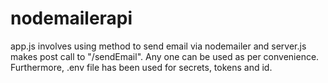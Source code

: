# nodemailerapi
app.js involves using method to send email via nodemailer and server.js makes post call to "/sendEmail". Any one can be used as per convenience. Furthermore, .env file has been used for secrets, tokens and id.
